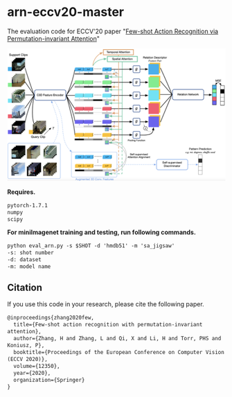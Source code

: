 # arn-eccv20-master
The evaluation code for ECCV'20 paper "[Few-shot Action Recognition via Permutation-invariant Attention](http://www.ecva.net/papers/eccv_2020/papers_ECCV/papers/123500511.pdf)"<br/>

![Pipline of ARN](docs/arn.png)

__Requires.__
```
pytorch-1.7.1
numpy
scipy
```


__For miniImagenet training and testing, run following commands.__

```
python eval_arn.py -s $SHOT -d 'hmdb51' -m 'sa_jigsaw'
-s: shot number
-d: dataset
-m: model name
```

## Citation
If you use this code in your research, please cite the following paper.

```
@inproceedings{zhang2020few,
  title={Few-shot action recognition with permutation-invariant attention},
  author={Zhang, H and Zhang, L and Qi, X and Li, H and Torr, PHS and Koniusz, P},
  booktitle={Proceedings of the European Conference on Computer Vision (ECCV 2020)},
  volume={12350},
  year={2020},
  organization={Springer}
}
```
